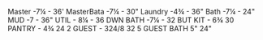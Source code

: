 Master -7¼ - 36'
MasterBata -7¼ - 30"
Laundry -4¾ - 36"
Bath -7¼ - 24"
MUD -7 - 36"
UTIL - 8¼ - 36
DWN BATH -7¼ - 32
BUT KIT - 6¾ 30
PANTRY - 4¾ 24
2 GUEST - 324/8 32
5 GUEST BATH 5" 24"
